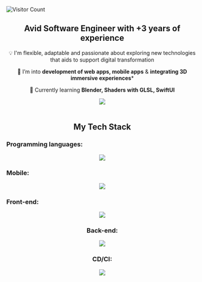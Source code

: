 ![Visitor Count](https://visitor-badge.laobi.icu/badge?page_id=MiguelG97.MiguelG97)



<h2 align="center">Avid Software Engineer with +3 years of experience</h2>
<div align="center">
 
 :bulb:  I'm flexible, adaptable and passionate about exploring new technologies that aids to support digital transformation
 
 💬 I’m into **development of web apps, mobile apps** & **integrating 3D immersive experiences***

🌱 Currently learning **Blender, Shaders with GLSL, SwiftUI**

 </div>
<div align="center"> 
  <a href="https://www.linkedin.com/in/miguelgutierrezt" target="_blank">
    <img src="https://img.shields.io/badge/LinkedIn-0077B5?style=for-the-badge&logo=linkedin&logoColor=white" target="_blank" />
  </a>
</div>

<br/>

<h2 align="center">My Tech Stack</h2>
<div align="center">
  <h3 align="left">Programming languages:</h3>
    <img src="https://skillicons.dev/icons?i=typescript,javascript,dart,swift,cs,python" />
 <h3 align="left">Mobile:</h3>
   <img src="https://skillicons.dev/icons?i=flutter,swift" />
  <h3 align="left">Front-end:</h3>
    <img src="https://skillicons.dev/icons?i=react,nextjs,redux,mui,tailwind,threejs,blender" />
  <h3>Back-end:</h3>
  <img src="https://skillicons.dev/icons?i=nodejs,nestjs,firebase,mongodb,postgresql,aws,azure,prisma,graphql" />
   <h3>CD/CI:</h3>
  <img src="https://skillicons.dev/icons?i=docker,jest,vitest" />
</div>
